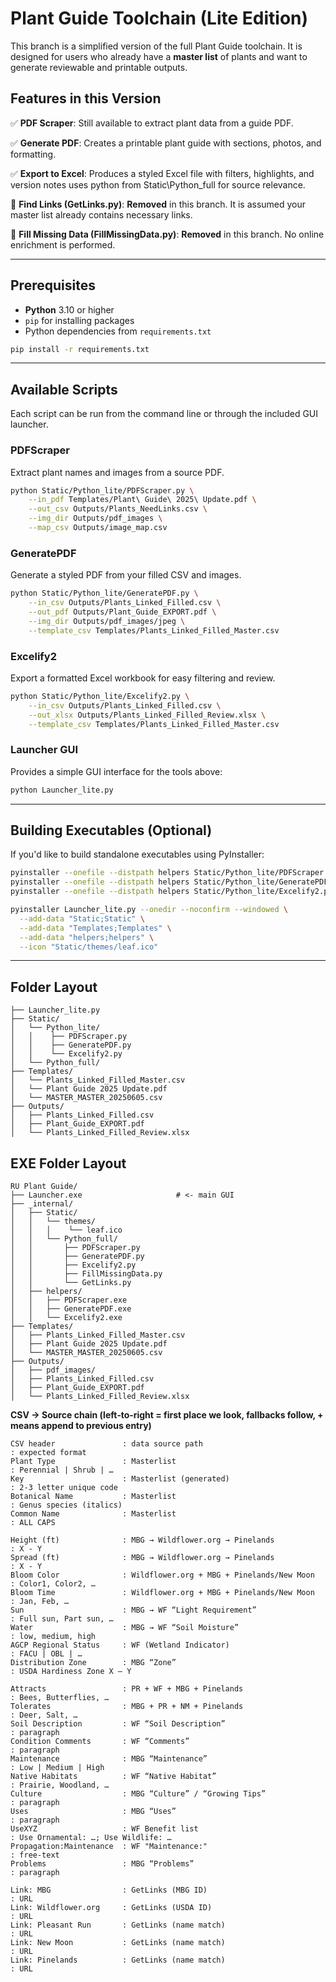 # Plant Guide Toolchain (Lite Edition)

This branch is a simplified version of the full Plant Guide toolchain. It is designed for users who already have a **master list** of plants and want to generate reviewable and printable outputs.

## Features in this Version

✅ **PDF Scraper**: Still available to extract plant data from a guide PDF.

✅ **Generate PDF**: Creates a printable plant guide with sections, photos, and formatting.

✅ **Export to Excel**: Produces a styled Excel file with filters, highlights, and version notes uses python from Static\Python_full for source relevance.

🚫 **Find Links (GetLinks.py)**: **Removed** in this branch. It is assumed your master list already contains necessary links.

🚫 **Fill Missing Data (FillMissingData.py)**: **Removed** in this branch. No online enrichment is performed.

---

## Prerequisites

* **Python** 3.10 or higher
* `pip` for installing packages
* Python dependencies from `requirements.txt`

```bash
pip install -r requirements.txt
```

---

## Available Scripts

Each script can be run from the command line or through the included GUI launcher.

### PDFScraper

Extract plant names and images from a source PDF.

```bash
python Static/Python_lite/PDFScraper.py \
    --in_pdf Templates/Plant\ Guide\ 2025\ Update.pdf \
    --out_csv Outputs/Plants_NeedLinks.csv \
    --img_dir Outputs/pdf_images \
    --map_csv Outputs/image_map.csv
```

### GeneratePDF

Generate a styled PDF from your filled CSV and images.

```bash
python Static/Python_lite/GeneratePDF.py \
    --in_csv Outputs/Plants_Linked_Filled.csv \
    --out_pdf Outputs/Plant_Guide_EXPORT.pdf \
    --img_dir Outputs/pdf_images/jpeg \
    --template_csv Templates/Plants_Linked_Filled_Master.csv
```

### Excelify2

Export a formatted Excel workbook for easy filtering and review.

```bash
python Static/Python_lite/Excelify2.py \
    --in_csv Outputs/Plants_Linked_Filled.csv \
    --out_xlsx Outputs/Plants_Linked_Filled_Review.xlsx \
    --template_csv Templates/Plants_Linked_Filled_Master.csv
```

### Launcher GUI

Provides a simple GUI interface for the tools above:

```bash
python Launcher_lite.py
```

---

## Building Executables (Optional)

If you'd like to build standalone executables using PyInstaller:

```bash
pyinstaller --onefile --distpath helpers Static/Python_lite/PDFScraper.py
pyinstaller --onefile --distpath helpers Static/Python_lite/GeneratePDF.py
pyinstaller --onefile --distpath helpers Static/Python_lite/Excelify2.py

pyinstaller Launcher_lite.py --onedir --noconfirm --windowed \
  --add-data "Static;Static" \
  --add-data "Templates;Templates" \
  --add-data "helpers;helpers" \
  --icon "Static/themes/leaf.ico"
```

---

## Folder Layout

```
├── Launcher_lite.py
├── Static/
│   └── Python_lite/
│   │    ├── PDFScraper.py
│   │    ├── GeneratePDF.py
│   │    └── Excelify2.py
│   └── Python_full/
├── Templates/
│   └── Plants_Linked_Filled_Master.csv
│   └── Plant Guide 2025 Update.pdf
│   └── MASTER_MASTER_20250605.csv
├── Outputs/
│   ├── Plants_Linked_Filled.csv
│   ├── Plant_Guide_EXPORT.pdf
│   └── Plants_Linked_Filled_Review.xlsx
```

## EXE Folder Layout

```
RU Plant Guide/
├── Launcher.exe                     # <- main GUI
├── _internal/
│   ├── Static/
│   │   └── themes/
│   │   │    └── leaf.ico
│   │   └── Python_full/
│   │       ├── PDFScraper.py
│   │       ├── GeneratePDF.py
│   │       ├── Excelify2.py
│   │       ├── FillMissingData.py
│   │       └── GetLinks.py
│   ├── helpers/
│   │   ├── PDFScraper.exe
│   │   ├── GeneratePDF.exe
│   │   └── Excelify2.exe
├── Templates/
│   ├── Plants_Linked_Filled_Master.csv
│   ├── Plant Guide 2025 Update.pdf
│   └── MASTER_MASTER_20250605.csv
├── Outputs/
│   ├── pdf_images/
│   ├── Plants_Linked_Filled.csv
│   ├── Plant_Guide_EXPORT.pdf
│   └── Plants_Linked_Filled_Review.xlsx
```

**CSV → Source chain (left‑to‑right = first place we look, fallbacks follow, + means append to previous entry)**
```
CSV header               : data source path                              : expected format
Plant Type               : Masterlist                                    : Perennial | Shrub | …
Key                      : Masterlist (generated)                        : 2-3 letter unique code
Botanical Name           : Masterlist                                    : Genus species (italics)
Common Name              : Masterlist                                    : ALL CAPS

Height (ft)              : MBG → Wildflower.org → Pinelands              : X - Y
Spread (ft)              : MBG → Wildflower.org → Pinelands              : X - Y
Bloom Color              : Wildflower.org + MBG + Pinelands/New Moon     : Color1, Color2, …
Bloom Time               : Wildflower.org + MBG + Pinelands/New Moon     : Jan, Feb, …
Sun                      : MBG → WF “Light Requirement”                  : Full sun, Part sun, …
Water                    : MBG → WF “Soil Moisture”                      : low, medium, high
AGCP Regional Status     : WF (Wetland Indicator)                        : FACU | OBL | …
Distribution Zone        : MBG “Zone”                                    : USDA Hardiness Zone X – Y

Attracts                 : PR + WF + MBG + Pinelands                     : Bees, Butterflies, …
Tolerates                : MBG + PR + NM + Pinelands                     : Deer, Salt, …
Soil Description         : WF “Soil Description”                         : paragraph
Condition Comments       : WF “Comments”                                 : paragraph
Maintenance              : MBG “Maintenance”                             : Low | Medium | High
Native Habitats          : WF “Native Habitat”                           : Prairie, Woodland, …
Culture                  : MBG “Culture” / “Growing Tips”                : paragraph
Uses                     : MBG “Uses”                                    : paragraph
UseXYZ                   : WF Benefit list                               : Use Ornamental: …; Use Wildlife: …
Propagation:Maintenance  : WF "Maintenance:"                             : free-text
Problems                 : MBG “Problems”                                : paragraph

Link: MBG                : GetLinks (MBG ID)                             : URL
Link: Wildflower.org     : GetLinks (USDA ID)                            : URL
Link: Pleasant Run       : GetLinks (name match)                         : URL
Link: New Moon           : GetLinks (name match)                         : URL
Link: Pinelands          : GetLinks (name match)                         : URL
